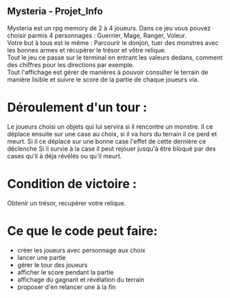 ## Mysteria - Projet_Info
Mysteria est un rpg memory de 2 à 4 joueurs.
Dans ce jeu vous pouvez choisir parmis 4 personnages : Guerrier, Mage, Ranger, Voleur.  
Votre but à tous est le même : Parcourir le donjon, tuer des monstres avec les bonnes armes et récupèrer le trésor et vôtre relique.  
Tout le jeu ce passe sur le terminal en entrant les valeurs dedans, comment des chiffres pour les directions par exemple.  
Tout l'affichage est gérer de manières à pouvoir consulter le terrain de manière lisible et suivre le score de la partie de chaque joueurs via.  
# Déroulement d'un tour :
  Le joueurs choisi un objets qui lui servira si il rencontre un monstre.
  Il ce déplace ensuite sur une case au choix, si il va hors du terrain il ce perd et meurt.
  Si il ce déplace sur une bonne case l'effet de cette dernière ce déclenche
  Si il survie à la case il peut rejouer jusqu'à être bloqué par des cases qu'il à déja révélés ou qu'il meurt.
# Condition de victoire :
  Obtenir un trésor, recupèrer votre relique. 
# Ce que le code peut faire:
  * créer les joueurs avec personnage aux choix
  * lancer une partie
  * gérer le tour des joueurs
  * afficher le score pendant la partie
  * affichage du gagnant et révélation du terrain
  * proposer d'en relancer une à la fin
  
  
